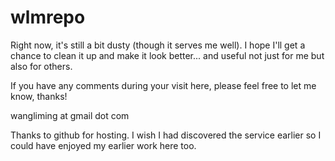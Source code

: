 wlmrepo
=======

Right now, it's still a bit dusty (though it serves me well). I hope I'll get a chance to clean it up and make it look better... and useful not just for me but also for others.

If you have any comments during your visit here, please feel free to let me know, thanks!

wangliming at gmail dot com

Thanks to github for hosting. I wish I had discovered the service earlier so I could have enjoyed my earlier work here too.
